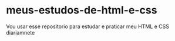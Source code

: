 # meus-estudos-de-html-e-css
Vou usar esse repositorio para estudar e praticar meu HTML e CSS diariamnete 
